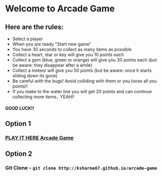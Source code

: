<h1>Welcome to Arcade Game</h1>

<h2>Here are the rules:</h2>
<ul>
<li>Select a player
<li>When you are ready "Start new game"
<li>You have 30 seconds to collect as many items as possible
<li>Collect a heart, star or key will give you 10 points each
<li>Collect a gem (blue, green or orange) will give you 30 points each (but be aware: they disappear after a while)
<li>Collect a meteor will give you 50 points (but be aware: once it starts sliding down its gone)
<li>Be careful with the bugs! Avoid colliding with them or you loose all you points!!<br>
<li>If you make to the water line you will get 20 points and can continue collecting more items.. YEAH!!</ul>
<h4>GOOD LUCK!!</h4>

<h2>Option 1</h2>

<h3><a href="http://ksharma67.github.io/arcade-game">PLAY IT HERE Arcade Game</a></h3>

<h2>Option 2</h2>

<h3>Git Clone - <code>git clone http://ksharma67.github.io/arcade-game</code><h3>

